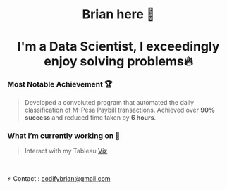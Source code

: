 <h1 align='center'>Brian here 👋</h1>

<h1 align='center'>I'm a Data Scientist, I exceedingly enjoy solving problems🔥</h1>


### Most Notable Achievement 🏆
>Developed a convoluted program that automated the daily classification of M-Pesa Paybill transactions. 
Achieved over **90% success** and reduced time taken by **6 hours**.

### What I’m currently working on 🔭
>Interact with my Tableau [Viz](https://public.tableau.com/app/profile/briank/viz/Wildlifer/TimeDash) 

<br>

⚡ Contact : [codifybrian@gmail.com](mailto:codifybrian@gmail.com)

<br>

<!--
**briankiume/briankiume** is a ✨ _special_ ✨ repository because its `README.md` (this file) appears on your GitHub profile.

Here are some ideas to get you started:

- 🔭 I’m currently working on ...
- 🌱 I’m currently learning ...
- 👯 I’m looking to collaborate on ...
- 🤔 I’m looking for help with ...
- 💬 Ask me about ...
- 📫 How to reach me: ...
- 😄 Pronouns: ...
- ⚡ Fun fact: ...
-->
